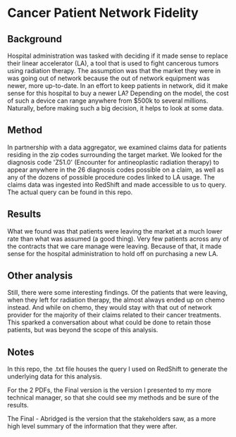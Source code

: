 # Cancer Patient Network Fidelity

## Background

Hospital administration was tasked with deciding if it made sense to replace their linear accelerator (LA), a tool that is used to fight cancerous tumors using radiation therapy. The assumption was that the market they were in was going out of network because the out of network equipment was newer, more up-to-date. In an effort to keep patients in network, did it make sense for this hospital to buy a newer LA? Depending on the model, the cost of such a device can range anywhere from $500k to several millions. Naturally, before making such a big decision, it helps to look at some data.

## Method

In partnership with a data aggregator, we examined claims data for patients residing in the zip codes surrounding the target market. We looked for the diagnosis code 'Z51.0' (Encounter for antineoplastic radiation therapy) to appear anywhere in the 26 diagnosis codes possible on a claim, as well as any of the dozens of possible procedure codes linked to LA usage. The claims data was ingested into RedShift and made accessible to us to query. The actual query can be found in this repo.

## Results

What we found was that patients were leaving the market at a much lower rate than what was assumed (a good thing). Very few patients across any of the contracts that we care manage were leaving. Because of that, it made sense for the hospital administration to hold off on purchasing a new LA. 

## Other analysis

Still, there were some interesting findings. Of the patients that were leaving, when they left for radiation therapy, the almost always ended up on chemo instead. And while on chemo, they would stay with that out of network provider for the majority of their claims related to their cancer treatments. This sparked a conversation about what could be done to retain those patients, but was beyond the scope of this analysis.

## Notes

In this repo, the .txt file houses the query I used on RedShift to generate the underlying data for this analysis.

For the 2 PDFs, the Final version is the version I presented to my more technical manager, so that she could see my methods and be sure of the results.

The Final - Abridged is the version that the stakeholders saw, as a more high level summary of the information that they were after.
